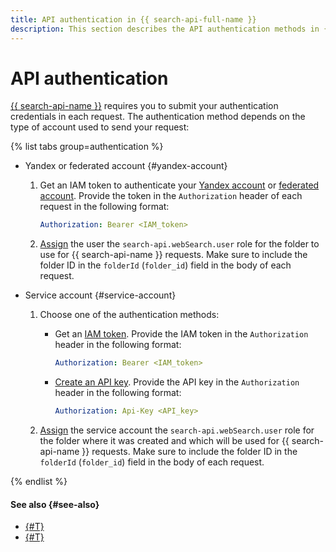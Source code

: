 ```yaml
---
title: API authentication in {{ search-api-full-name }}
description: This section describes the API authentication methods in {{ search-api-name }}.
---
```


# API authentication

[{{ search-api-name }}](../concepts/index.md#api-v2) requires you to submit your authentication credentials in each request. The authentication method depends on the type of account used to send your request:

{% list tabs group=authentication %}

- Yandex or federated account {#yandex-account}
  
  1. Get an IAM token to authenticate your [Yandex account](../../iam/operations/iam-token/create.md) or [federated account](../../iam/operations/iam-token/create-for-federation.md). Provide the token in the `Authorization` header of each request in the following format:

      ```yaml
      Authorization: Bearer <IAM_token>
      ```

  1. [Assign](../../iam/operations/roles/grant.md#cloud-or-folder) the user the `search-api.webSearch.user` role for the folder to use for {{ search-api-name }} requests. Make sure to include the folder ID in the `folderId` (`folder_id`) field in the body of each request.
  
- Service account {#service-account}

  1. Choose one of the authentication methods:
     * Get an [IAM token](../../iam/operations/iam-token/create-for-sa.md). Provide the IAM token in the `Authorization` header in the following format:
     
        ```yaml
        Authorization: Bearer <IAM_token>
        ```

     * [Create an API key](../../iam/operations/authentication/manage-api-keys.md#create-api-key). Provide the API key in the `Authorization` header in the following format:

        ```yaml
        Authorization: Api-Key <API_key>
        ```
  1. [Assign](../../iam/operations/sa/assign-role-for-sa.md) the service account the `search-api.webSearch.user` role for the folder where it was created and which will be used for {{ search-api-name }} requests. Make sure to include the folder ID in the `folderId` (`folder_id`) field in the body of each request.
  
{% endlist %}

#### See also {#see-also}

* [{#T}](../operations/web-search.md)
* [{#T}](../security/index.md)
